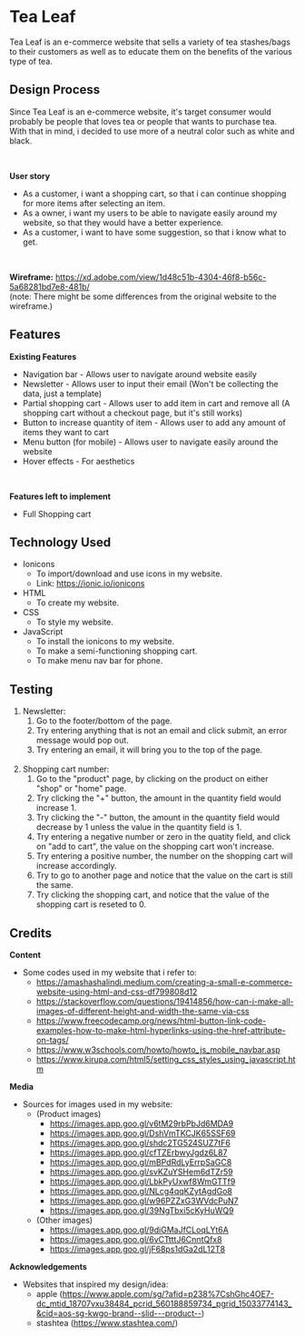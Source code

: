 # Tea Leaf
Tea Leaf is an e-commerce website that sells a variety of tea stashes/bags to their customers as well as to educate them on the benefits of the various type of tea.

## Design Process
Since Tea Leaf is an e-commerce website, it's target consumer would probably be people that loves tea or people that wants to purchase tea. With that in mind, i decided to use more of a neutral color such as white and black.

<br>

**User story** 
<br>
- As a customer, i want a shopping cart, so that i can continue shopping for more items after selecting an item.
- As a owner, i want my users to be able to navigate easily around my website, so that they would have a better experience.
- As a customer, i want to have some suggestion, so that i know what to get.

<br>

**Wireframe:**
https://xd.adobe.com/view/1d48c51b-4304-46f8-b56c-5a68281bd7e8-481b/
<br>
(note: There might be some differences from the original website to the wireframe.)

## Features
**Existing Features** <br>
- Navigation bar - Allows user to navigate around website easily
- Newsletter - Allows user to input their email (Won't be collecting the data, just a template)
- Partial shopping cart - Allows user to add item in cart and remove all (A shopping cart without a checkout page, but it's still works)
- Button to increase quantity of item - Allows user to add any amount of items they want to cart
- Menu button (for mobile) - Allows user to navigate easily around the website
- Hover effects - For aesthetics

<br>

**Features left to implement** <br>
- Full Shopping cart

## Technology Used
* Ionicons
    * To import/download and use icons in my website.
    * Link: https://ionic.io/ionicons
* HTML
    * To create my website.
* CSS
    * To style my website.
* JavaScript
    * To install the ionicons to my website.
    * To make a semi-functioning shopping cart.
    * To make menu nav bar for phone.

## Testing
1. Newsletter:
    1. Go to the footer/bottom of the page.
    2. Try entering anything that is not an email and click submit, an error message would pop out.
    3. Try entering an email, it will bring you to the top of the page.
    <br>
2. Shopping cart number:
    1. Go to the "product" page, by clicking on the product on either "shop" or "home" page.
    2. Try clicking the "+" button, the amount in the quantity field would increase 1.
    3. Try clicking the "-" button, the amount in the quantity field would decrease by 1 unless the value in the quantity field is 1.
    4. Try entering a negative number or zero in the quatity field, and click on "add to cart", the value on the shopping cart won't increase.
    5. Try entering a positive number, the number on the shopping cart will increase accordingly.
    6. Try to go to another page and notice that the value on the cart is still the same.
    7. Try clicking the shopping cart, and notice that the value of the shopping cart is reseted to 0.

## Credits
**Content**
* Some codes used in my website that i refer to:
    * https://amashashalindi.medium.com/creating-a-small-e-commerce-website-using-html-and-css-df799808d12
    * https://stackoverflow.com/questions/19414856/how-can-i-make-all-images-of-different-height-and-width-the-same-via-css
    * https://www.freecodecamp.org/news/html-button-link-code-examples-how-to-make-html-hyperlinks-using-the-href-attribute-on-tags/
    * https://www.w3schools.com/howto/howto_js_mobile_navbar.asp
    * https://www.kirupa.com/html5/setting_css_styles_using_javascript.htm

**Media**
* Sources for images used in my website:
    * (Product images)
        * https://images.app.goo.gl/v6tM29rbPbJd6MDA9
        * https://images.app.goo.gl/DshVmTKCJK65SSF69
        * https://images.app.goo.gl/shdc2TG524SUZ7tF6
        * https://images.app.goo.gl/cfTZErbwyJgdz6L87
        * https://images.app.goo.gl/mBPdRdLyErrpSaGC8
        * https://images.app.goo.gl/svKZuYSHem6dTZr59
        * https://images.app.goo.gl/LbkPyUxwf8WmGTTf9
        * https://images.app.goo.gl/NLcg4qqKZytAgdGo8
        * https://images.app.goo.gl/w96PZZxG3WVdcPuN7
        * https://images.app.goo.gl/39NgTbxi5cKyHuWQ9
    * (Other images)
        * https://images.app.goo.gl/9diGMaJfCLoqLYt6A
        * https://images.app.goo.gl/6vCTtttJ6CnntQfx8
        * https://images.app.goo.gl/jF68ps1dGa2dL12T8

**Acknowledgements**
* Websites that inspired my design/idea:
    * apple (https://www.apple.com/sg/?afid=p238%7CshGhc4OE7-dc_mtid_18707vxu38484_pcrid_560188859734_pgrid_15033774143_&cid=aos-sg-kwgo-brand--slid---product--)
    * stashtea (https://www.stashtea.com/)



